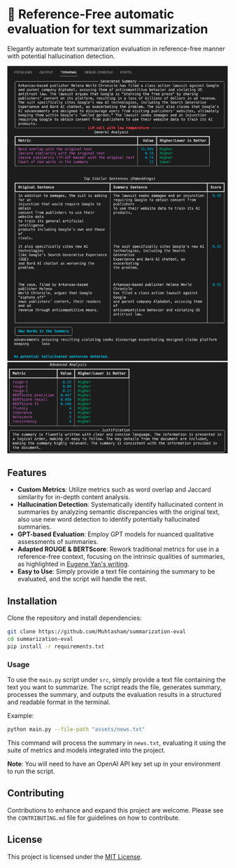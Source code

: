 
# 📝 Reference-Free automatic evaluation for text summarization

Elegantly automate text summarization evaluation in reference-free manner with potential hallucination detection.

![Demo 1](assets/demo1.png)
![Demo 2](assets/demo2.png)

## Features

- **Custom Metrics**: Utilize metrics such as word overlap and Jaccard similarity for in-depth content analysis.
- **Hallucination Detection**: Systematically identify hallucinated content in summaries by analyzing semantic discrepancies with the original text, also use new word detection to identify potentially hallucinated summaries.
- **GPT-based Evaluation**: Employ GPT models for nuanced qualitative assessments of summaries.
- **Adapted ROUGE & BERTScore**: Rework traditional metrics for use in a reference-free context, focusing on the intrinsic qualities of summaries, as highlighted in [Eugene Yan's writing](https://eugeneyan.com/writing/abstractive/).
- **Easy to Use**: Simply provide a text file containing the summary to be evaluated, and the script will handle the rest.

## Installation

Clone the repository and install dependencies:

```bash
git clone https://github.com/Muhtasham/summarization-eval
cd summarization-eval
pip install -r requirements.txt
```

### Usage

To use the `main.py` script under `src`, simply provide a text file containing the text you want to summarize. The script reads the file, generates summary, processes the summary, and outputs the evaluation results in a structured and readable format in the terminal.

Example:

```bash
python main.py --file-path "assets/news.txt"
```

This command will process the summary in `news.txt`, evaluating it using the suite of metrics and models integrated into the project.

**Note**: You will need to have an OpenAI API key set up in your environment to run the script.

## Contributing

Contributions to enhance and expand this project are welcome. Please see the `CONTRIBUTING.md` file for guidelines on how to contribute.

## License

This project is licensed under the [MIT License](LICENSE).
